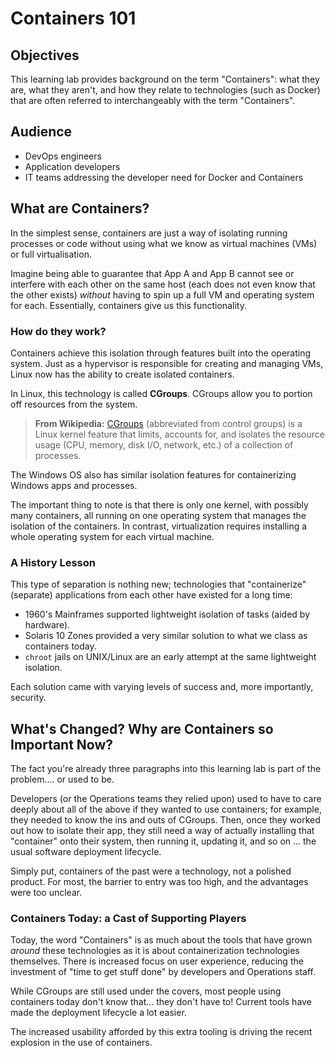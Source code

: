 # Containers 101

## Objectives

This learning lab provides background on the term "Containers": what they are, what they aren't, and how they relate to technologies (such as Docker) that are often referred to interchangeably with the term "Containers".

## Audience

* DevOps engineers
* Application developers
* IT teams addressing the developer need for Docker and Containers

## What are Containers?

In the simplest sense, containers are just a way of isolating running processes or code without using what we know as virtual machines (VMs) or full virtualisation.

Imagine being able to guarantee that App A and App B cannot see or interfere with each other on the same host (each does not even know that the other exists) *without* having to spin up a full VM and operating system for each. Essentially, containers give us this functionality.

### How do they work?

Containers achieve this isolation through features built into the operating system. Just as a hypervisor is responsible for creating and managing VMs, Linux now has the ability to create isolated containers.

In Linux, this technology is called **CGroups**. CGroups allow you to portion off resources from the system.

>**From Wikipedia:** [CGroups](https://en.wikipedia.org/wiki/Cgroups) (abbreviated from control groups) is a Linux kernel feature that limits, accounts for, and isolates the resource usage (CPU, memory, disk I/O, network, etc.) of a collection of processes.


The Windows OS also has similar isolation features for containerizing Windows apps and processes.

The important thing to note is that there is only one kernel, with possibly many containers, all running on one operating system that manages the isolation of the containers. In contrast, virtualization requires installing a whole operating system for each virtual machine.

### A History Lesson

This type of separation is nothing new; technologies that "containerize" (separate) applications from each other have existed for a long time:

* 1960's Mainframes supported lightweight isolation of tasks (aided by hardware).
* Solaris 10 Zones provided a very similar solution to what we class as containers today.
* `chroot` jails on UNIX/Linux are an early attempt at the same lightweight isolation.

Each solution came with varying levels of success and, more importantly, security.

## What's Changed? Why are Containers so Important Now?

The fact you're already three paragraphs into this learning lab is part of the problem.... or used to be.

Developers (or the Operations teams they relied upon) used to have to care deeply about all of the above if they wanted to use containers; for example, they needed to know the ins and outs of CGroups. Then, once they worked out how to isolate their app, they still need a way of actually installing that "container" onto their system, then running it, updating it, and so on ... the usual software deployment lifecycle.

Simply put, containers of the past were a technology, not a polished product. For most, the barrier to entry was too high, and the advantages were too unclear.

### Containers Today: a Cast of Supporting Players

Today, the word "Containers" is as much about the tools that have grown *around* these technologies as it is about containerization technologies themselves. There is increased focus on user experience, reducing the investment of "time to get stuff done" by developers and Operations staff.

While CGroups are still used under the covers, most people using containers today don't know that... they don't have to! Current tools have made the deployment lifecycle a lot easier.

The increased usability afforded by this extra tooling is driving the recent explosion in the use of containers.
